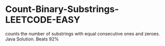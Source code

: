 # Count-Binary-Substrings-LEETCODE-EASY
counts the number of substrings with equal consecutive ones and zeroes. Java Solution. Beats 92%
